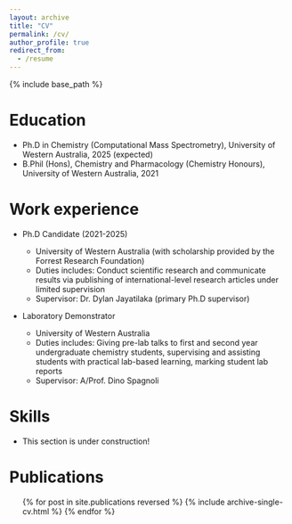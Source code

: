 ```yaml
---
layout: archive
title: "CV"
permalink: /cv/
author_profile: true
redirect_from:
  - /resume
---
```


{% include base_path %}

Education
======
* Ph.D in Chemistry (Computational Mass Spectrometry), University of Western Australia, 2025 (expected)
* B.Phil (Hons), Chemistry and Pharmacology (Chemistry Honours), University of Western Australia, 2021

Work experience
======
* Ph.D Candidate (2021-2025)
  * University of Western Australia (with scholarship provided by the Forrest Research Foundation)
  * Duties includes: Conduct scientific research and communicate results via publishing of international-level research articles under limited supervision
  * Supervisor: Dr. Dylan Jayatilaka (primary Ph.D supervisor)

* Laboratory Demonstrator
  * University of Western Australia
  * Duties includes: Giving pre-lab talks to first and second year undergraduate chemistry students, supervising and assisting students with practical lab-based learning, marking student lab reports
  * Supervisor: A/Prof. Dino Spagnoli

  
Skills
======
* This section is under construction! 

Publications
======
  <ul>{% for post in site.publications reversed %}
    {% include archive-single-cv.html %}
  {% endfor %}</ul>

